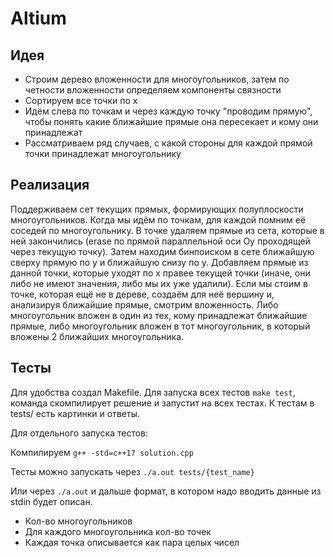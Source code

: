 # Altium

## Идея

 - Строим дерево вложенности для многоугольников, затем по четности вложенности определяем компоненты связности
 - Сортируем все точки по x
 - Идём слева по точкам и через каждую точку "проводим прямую", чтобы понять какие ближайшие прямые она пересекает и
     кому они принадлежат
 - Рассматриваем ряд случаев, с какой стороны для каждой прямой точки принадлежат многоугольнику


## Реализация

Поддерживаем сет текущих прямых, формирующих полуплоскости многоугольников. Когда мы идём по точкам, для каждой помним её соседей по многоугольнику. В точке удаляем прямые из сета, которые в ней закончились (erase по прямой параллельной оси Oy проходящей через текущую точку). Затем находим бинпоиском в сете ближайшую сверху прямую по y и ближайшую снизу по y. Добавляем прямые из данной точки, которые уходят по x правее текущей точки (иначе, они либо не имеют значения, либо мы их уже удалили). Если мы стоим в точке, которая ещё не в дереве, создаём для неё вершину и, анализируя ближайшие прямые, смотрим вложенность. Либо многоугольник вложен в один из тех, кому принадлежат ближайшие прямые, либо многоугольник вложен в тот многоугольник, в который вложены 2 ближайших многоугольника.


## Тесты

Для удобства создал Makefile. Для запуска всех тестов `make test`, команда скомпилирует решение и запустит на всех
тестах. К тестам в tests/ есть картинки и ответы.

Для отдельного запуска тестов:

Компилируем `g++ -std=c++17 solution.cpp`

Тесты можно запускать через `./a.out tests/{test_name}`

Или через `./a.out` и дальше формат, в котором надо вводить данные из stdin будет описан.

- Кол-во многоугольников
- Для каждого многоугольника кол-во точек
- Каждая точка описывается как пара целых чисел
